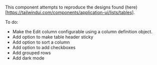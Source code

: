 This component attempts to reproduce the designs found (here)[https://tailwindui.com/components/application-ui/lists/tables].

To do:

- Make the Edit column configurable using a column definition object.
- Add option to make table header sticky
- Add option to sort a column
- Add option to add checkboxes
- Add grouped rows
- Add dark mode
